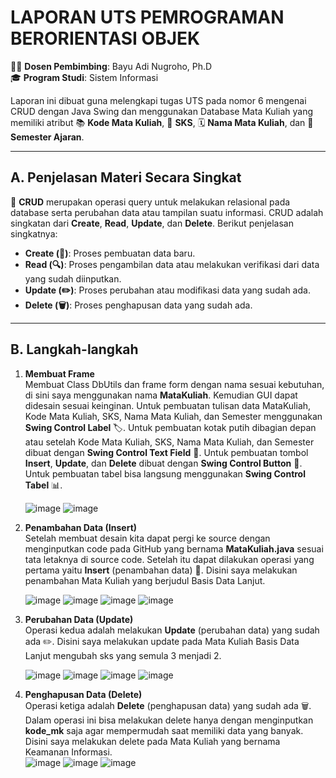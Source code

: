 # LAPORAN UTS PEMROGRAMAN BERORIENTASI OBJEK

👨‍🏫 **Dosen Pembimbing**: Bayu Adi Nugroho, Ph.D  
🎓 **Program Studi**: Sistem Informasi

Laporan ini dibuat guna melengkapi tugas UTS pada nomor 6 mengenai CRUD dengan Java Swing dan menggunakan Database Mata Kuliah yang memiliki atribut 📚 **Kode Mata Kuliah**, 📖 **SKS**, 🗓️ **Nama Mata Kuliah**, dan 🏢 **Semester Ajaran**.

---

## A. Penjelasan Materi Secara Singkat

🔄 **CRUD** merupakan operasi query untuk melakukan relasional pada database serta perubahan data atau tampilan suatu informasi. CRUD adalah singkatan dari **Create**, **Read**, **Update**, dan **Delete**. Berikut penjelasan singkatnya:

- **Create (📝)**: Proses pembuatan data baru.
- **Read (🔍)**: Proses pengambilan data atau melakukan verifikasi dari data yang sudah diinputkan.
- **Update (✏️)**: Proses perubahan atau modifikasi data yang sudah ada.
- **Delete (🗑️)**: Proses penghapusan data yang sudah ada.

---

## B. Langkah-langkah

1. **Membuat Frame**  
   Membuat Class DbUtils dan frame form dengan nama sesuai kebutuhan, di sini saya menggunakan nama **MataKuliah**. Kemudian GUI dapat didesain sesuai keinginan. Untuk pembuatan tulisan data MataKuliah, Kode Mata Kuliah, SKS, Nama Mata Kuliah, dan Semester menggunakan **Swing Control Label** 🏷️. Untuk pembuatan kotak putih dibagian depan atau setelah Kode Mata Kuliah, SKS, Nama Mata Kuliah, dan Semester dibuat dengan **Swing Control Text Field** 📄. Untuk pembuatan tombol **Insert**, **Update**, dan **Delete** dibuat dengan **Swing Control Button** 🔘. Untuk pembuatan tabel bisa langsung menggunakan **Swing Control Tabel** 📊.
   
   ![image](https://github.com/user-attachments/assets/427153be-740a-4c01-87c7-1fe679504790)
   ![image](https://github.com/user-attachments/assets/ea14b820-6269-4a08-8d5b-b6bf4899be25)

3. **Penambahan Data (Insert)**  
   Setelah membuat desain kita dapat pergi ke source dengan menginputkan code pada GitHub yang bernama **MataKuliah.java** sesuai tata letaknya di source code. Setelah itu dapat dilakukan operasi yang pertama yaitu **Insert** (penambahan data) 📝. Disini saya melakukan penambahan Mata Kuliah yang berjudul Basis Data Lanjut.
   
   ![image](https://github.com/user-attachments/assets/813d54f8-9448-4f33-968c-69657c693699)
   ![image](https://github.com/user-attachments/assets/86e7fd9e-72b6-41e4-816e-cd63a04204af)
   ![image](https://github.com/user-attachments/assets/747c6f6d-ed10-4f5d-9668-4811532c4e90)
   ![image](https://github.com/user-attachments/assets/c0a9362e-3992-4391-b5dd-aedc423d05aa)

5. **Perubahan Data (Update)**  
   Operasi kedua adalah melakukan **Update** (perubahan data) yang sudah ada ✏️. Disini saya melakukan update pada Mata Kuliah Basis Data Lanjut mengubah sks yang semula 3 menjadi 2.
   
   ![image](https://github.com/user-attachments/assets/c46f3934-640e-465d-97d2-3c8b8b8caaf9)
   ![image](https://github.com/user-attachments/assets/f4243076-e873-4ac8-bd9b-b7e6ef8635e2)
   ![image](https://github.com/user-attachments/assets/adc70eb7-df5a-4d47-9580-3fb996cd0b58)
   ![image](https://github.com/user-attachments/assets/6253d8e5-0e53-4c26-aca8-d0e4bf458f85)

7. **Penghapusan Data (Delete)**  
   Operasi ketiga adalah **Delete** (penghapusan data) yang sudah ada 🗑️. Dalam operasi ini bisa melakukan delete hanya dengan menginputkan **kode_mk** saja agar mempermudah saat memiliki data yang banyak. Disini saya melakukan delete pada Mata Kuliah yang bernama Keamanan Informasi.   
   ![image](https://github.com/user-attachments/assets/79998e86-d5b8-4d1d-ae8f-a637d3a2d19e)
   ![image](https://github.com/user-attachments/assets/f253fbbd-7743-41d8-87f7-cea8dfbd0cd2)
   ![image](https://github.com/user-attachments/assets/12718b65-fbea-4474-b464-d074d27e280b)
